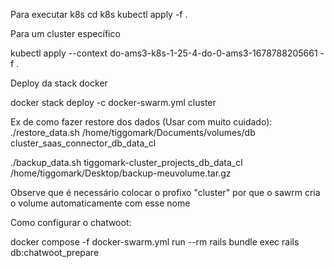 Para executar k8s
cd k8s
kubectl apply -f . 

Para um cluster específico

kubectl apply --context do-ams3-k8s-1-25-4-do-0-ams3-1678788205661 -f .

Deploy da stack docker 

docker stack deploy -c docker-swarm.yml cluster


Ex de como fazer restore dos dados (Usar com muito cuidado):
./restore_data.sh /home/tiggomark/Documents/volumes/db cluster_saas_connector_db_data_cl

./backup_data.sh tiggomark-cluster_projects_db_data_cl /home/tiggomark/Desktop/backup-meuvolume.tar.gz

Observe que é necessário colocar o profixo "cluster" por que o sawrm cria o volume automaticamente com esse nome



Como configurar o chatwoot:

docker compose -f docker-swarm.yml run --rm rails bundle exec rails db:chatwoot_prepare


